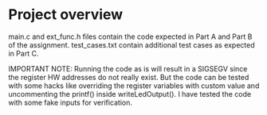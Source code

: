 # Project overview
main.c and ext_func.h files contain the code expected in Part A and Part B of the assignment.
test_cases.txt contain additional test cases as expected in Part C.

IMPORTANT NOTE: Running the code as is will result in a SIGSEGV since the register HW addresses do not really exist. 
But the code can be tested with some hacks like overriding the register variables with custom value and uncommenting the printf() inside writeLedOutput().
I have tested the code with some fake inputs for verification.

